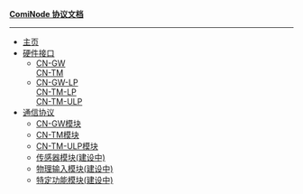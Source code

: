 <!-- _sidebar.md -->



**[ComiNode 协议文档](docs/mesh_uart/index.md)**

---

  - [主页](docs/mesh_uart/index.md)
  - [硬件接口](#)
      - [CN-GW<br>CN-TM](docs/mesh_uart/CN-Mesh-hw.md)
      - [CN-GW-LP<br>CN-TM-LP<br>CN-TM-ULP](docs/mesh_uart/CN-TM-LP-hw.md)
  - [通信协议](docs/mesh_uart/protocol.md)
	+ [CN-GW模块](docs/mesh_uart/CN-GW-protocol.md)
	+ [CN-TM模块](docs/mesh_uart/CN-TM-protocol.md)
	+ [CN-TM-ULP模块](docs/mesh_uart/CN-TM-ULP-protocol.md)
	+ [传感器模块(建设中)]()
	+ [物理输入模块(建设中)]()
	+ [特定功能模块(建设中)]()

